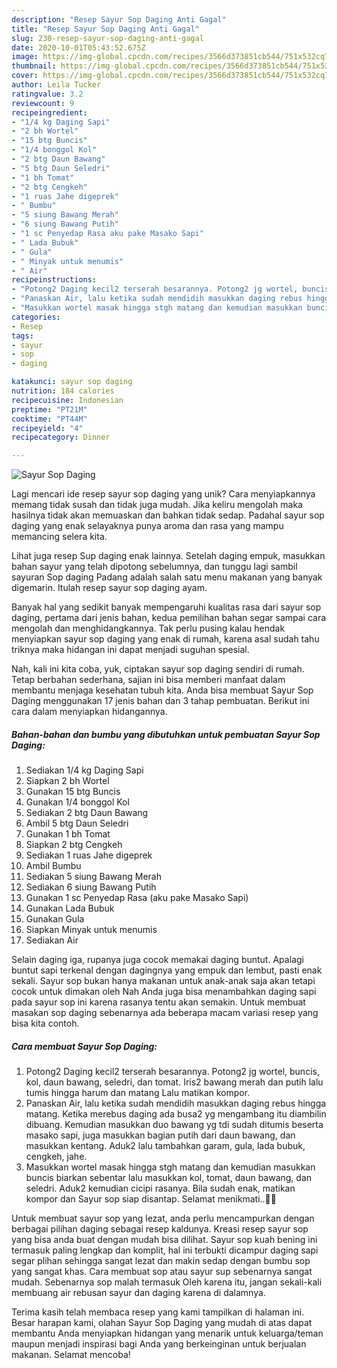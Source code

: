 ```yaml
---
description: "Resep Sayur Sop Daging Anti Gagal"
title: "Resep Sayur Sop Daging Anti Gagal"
slug: 230-resep-sayur-sop-daging-anti-gagal
date: 2020-10-01T05:43:52.675Z
image: https://img-global.cpcdn.com/recipes/3566d373851cb544/751x532cq70/sayur-sop-daging-foto-resep-utama.jpg
thumbnail: https://img-global.cpcdn.com/recipes/3566d373851cb544/751x532cq70/sayur-sop-daging-foto-resep-utama.jpg
cover: https://img-global.cpcdn.com/recipes/3566d373851cb544/751x532cq70/sayur-sop-daging-foto-resep-utama.jpg
author: Leila Tucker
ratingvalue: 3.2
reviewcount: 9
recipeingredient:
- "1/4 kg Daging Sapi"
- "2 bh Wortel"
- "15 btg Buncis"
- "1/4 bonggol Kol"
- "2 btg Daun Bawang"
- "5 btg Daun Seledri"
- "1 bh Tomat"
- "2 btg Cengkeh"
- "1 ruas Jahe digeprek"
- " Bumbu"
- "5 siung Bawang Merah"
- "6 siung Bawang Putih"
- "1 sc Penyedap Rasa aku pake Masako Sapi"
- " Lada Bubuk"
- " Gula"
- " Minyak untuk menumis"
- " Air"
recipeinstructions:
- "Potong2 Daging kecil2 terserah besarannya. Potong2 jg wortel, buncis, kol, daun bawang, seledri, dan tomat. Iris2 bawang merah dan putih lalu tumis hingga harum dan matang Lalu matikan kompor."
- "Panaskan Air, lalu ketika sudah mendidih masukkan daging rebus hingga matang. Ketika merebus daging ada busa2 yg mengambang itu diambilin dibuang. Kemudian masukkan duo bawang yg tdi sudah ditumis beserta masako sapi, juga masukkan bagian putih dari daun bawang, dan masukkan kentang. Aduk2 lalu tambahkan garam, gula, lada bubuk, cengkeh, jahe."
- "Masukkan wortel masak hingga stgh matang dan kemudian masukkan buncis biarkan sebentar lalu masukkan kol, tomat, daun bawang, dan seledri. Aduk2 kemudian cicipi rasanya. Bila sudah enak, matikan kompor dan Sayur sop siap disantap. Selamat menikmati..🤤🥳"
categories:
- Resep
tags:
- sayur
- sop
- daging

katakunci: sayur sop daging 
nutrition: 184 calories
recipecuisine: Indonesian
preptime: "PT21M"
cooktime: "PT44M"
recipeyield: "4"
recipecategory: Dinner

---
```



![Sayur Sop Daging](https://img-global.cpcdn.com/recipes/3566d373851cb544/751x532cq70/sayur-sop-daging-foto-resep-utama.jpg)

Lagi mencari ide resep sayur sop daging yang unik? Cara menyiapkannya memang tidak susah dan tidak juga mudah. Jika keliru mengolah maka hasilnya tidak akan memuaskan dan bahkan tidak sedap. Padahal sayur sop daging yang enak selayaknya punya aroma dan rasa yang mampu memancing selera kita.

Lihat juga resep Sup daging enak lainnya. Setelah daging empuk, masukkan bahan sayur yang telah dipotong sebelumnya, dan tunggu lagi sambil sayuran Sop daging Padang adalah salah satu menu makanan yang banyak digemarin. Itulah resep sayur sop daging ayam.

Banyak hal yang sedikit banyak mempengaruhi kualitas rasa dari sayur sop daging, pertama dari jenis bahan, kedua pemilihan bahan segar sampai cara mengolah dan menghidangkannya. Tak perlu pusing kalau hendak menyiapkan sayur sop daging yang enak di rumah, karena asal sudah tahu triknya maka hidangan ini dapat menjadi suguhan spesial.


Nah, kali ini kita coba, yuk, ciptakan sayur sop daging sendiri di rumah. Tetap berbahan sederhana, sajian ini bisa memberi manfaat dalam membantu menjaga kesehatan tubuh kita. Anda bisa membuat Sayur Sop Daging menggunakan 17 jenis bahan dan 3 tahap pembuatan. Berikut ini cara dalam menyiapkan hidangannya.

<!--inarticleads1-->

##### Bahan-bahan dan bumbu yang dibutuhkan untuk pembuatan Sayur Sop Daging:

1. Sediakan 1/4 kg Daging Sapi
1. Siapkan 2 bh Wortel
1. Gunakan 15 btg Buncis
1. Gunakan 1/4 bonggol Kol
1. Sediakan 2 btg Daun Bawang
1. Ambil 5 btg Daun Seledri
1. Gunakan 1 bh Tomat
1. Siapkan 2 btg Cengkeh
1. Sediakan 1 ruas Jahe digeprek
1. Ambil  Bumbu
1. Sediakan 5 siung Bawang Merah
1. Sediakan 6 siung Bawang Putih
1. Gunakan 1 sc Penyedap Rasa (aku pake Masako Sapi)
1. Gunakan  Lada Bubuk
1. Gunakan  Gula
1. Siapkan  Minyak untuk menumis
1. Sediakan  Air


Selain daging iga, rupanya juga cocok memakai daging buntut. Apalagi buntut sapi terkenal dengan dagingnya yang empuk dan lembut, pasti enak sekali. Sayur sop bukan hanya makanan untuk anak-anak saja akan tetapi cocok untuk dimakan oleh Nah Anda juga bisa menambahkan daging sapi pada sayur sop ini karena rasanya tentu akan semakin. Untuk membuat masakan sop daging sebenarnya ada beberapa macam variasi resep yang bisa kita contoh. 

<!--inarticleads2-->

##### Cara membuat Sayur Sop Daging:

1. Potong2 Daging kecil2 terserah besarannya. Potong2 jg wortel, buncis, kol, daun bawang, seledri, dan tomat. Iris2 bawang merah dan putih lalu tumis hingga harum dan matang Lalu matikan kompor.
1. Panaskan Air, lalu ketika sudah mendidih masukkan daging rebus hingga matang. Ketika merebus daging ada busa2 yg mengambang itu diambilin dibuang. Kemudian masukkan duo bawang yg tdi sudah ditumis beserta masako sapi, juga masukkan bagian putih dari daun bawang, dan masukkan kentang. Aduk2 lalu tambahkan garam, gula, lada bubuk, cengkeh, jahe.
1. Masukkan wortel masak hingga stgh matang dan kemudian masukkan buncis biarkan sebentar lalu masukkan kol, tomat, daun bawang, dan seledri. Aduk2 kemudian cicipi rasanya. Bila sudah enak, matikan kompor dan Sayur sop siap disantap. Selamat menikmati..🤤🥳


Untuk membuat sayur sop yang lezat, anda perlu mencampurkan dengan berbagai pilihan daging sebagai resep kaldunya. Kreasi resep sayur sop yang bisa anda buat dengan mudah bisa dilihat. Sayur sop kuah bening ini termasuk paling lengkap dan komplit, hal ini terbukti dicampur daging sapi segar plihan sehingga sangat lezat dan makin sedap dengan bumbu sop yang sangat khas. Cara membuat sop atau sayur sup sebenarnya sangat mudah. Sebenarnya sop malah termasuk Oleh karena itu, jangan sekali-kali membuang air rebusan sayur dan daging karena di dalamnya. 

Terima kasih telah membaca resep yang kami tampilkan di halaman ini. Besar harapan kami, olahan Sayur Sop Daging yang mudah di atas dapat membantu Anda menyiapkan hidangan yang menarik untuk keluarga/teman maupun menjadi inspirasi bagi Anda yang berkeinginan untuk berjualan makanan. Selamat mencoba!
